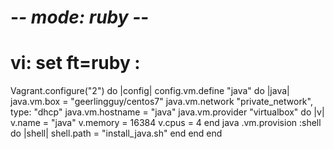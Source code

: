 # -*- mode: ruby -*-
 # vi: set ft=ruby :

Vagrant.configure("2") do |config|
    config.vm.define "java" do |java|
      java.vm.box = "geerlingguy/centos7"
      java.vm.network "private_network", type: "dhcp"
      java.vm.hostname = "java"
      java.vm.provider "virtualbox" do |v|
        v.name = "java"
        v.memory = 16384
        v.cpus = 4
      end
      java .vm.provision :shell do |shell|
        shell.path = "install_java.sh"
      end
    end
  end
